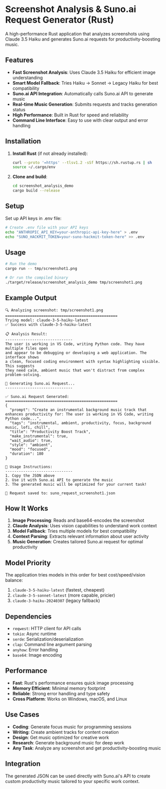 # Screenshot Analysis & Suno.ai Request Generator (Rust)

A high-performance Rust application that analyzes screenshots using Claude 3.5 Haiku and generates Suno.ai requests for productivity-boosting music.

## Features

- **Fast Screenshot Analysis**: Uses Claude 3.5 Haiku for efficient image understanding
- **Smart Model Fallback**: Tries Haiku → Sonnet → Legacy Haiku for best compatibility
- **Suno.ai API Integration**: Automatically calls Suno.ai API to generate music
- **Real-time Music Generation**: Submits requests and tracks generation status
- **High Performance**: Built in Rust for speed and reliability
- **Command Line Interface**: Easy to use with clear output and error handling

## Installation

1. **Install Rust** (if not already installed):
   ```bash
   curl --proto '=https' --tlsv1.2 -sSf https://sh.rustup.rs | sh
   source ~/.cargo/env
   ```

2. **Clone and build**:
   ```bash
   cd screenshot_analysis_demo
   cargo build --release
   ```

## Setup

Set up API keys in .env file:
```bash
# Create .env file with your API keys
echo "ANTHROPIC_API_KEY=your-anthropic-api-key-here" > .env
echo "SUNO_HACKMIT_TOKEN=your-suno-hackmit-token-here" >> .env
```

## Usage

```bash
# Run the demo
cargo run -- tmp/screenshot1.png

# Or run the compiled binary
./target/release/screenshot_analysis_demo tmp/screenshot1.png
```

## Example Output

```
🔍 Analyzing screenshot: tmp/screenshot1.png
==================================================
Trying model: claude-3-5-haiku-latest
✅ Success with claude-3-5-haiku-latest

📋 Analysis Result:
------------------------------
The user is working in VS Code, writing Python code. They have multiple files open 
and appear to be debugging or developing a web application. The interface shows 
a clean, focused coding environment with syntax highlighting visible. This suggests 
they need calm, ambient music that won't distract from complex problem-solving.

🎵 Generating Suno.ai Request...
------------------------------

✅ Suno.ai Request Generated:
==================================================
{
  "prompt": "Create an instrumental background music track that enhances productivity for: The user is working in VS Code, writing Python code...",
  "tags": "instrumental, ambient, productivity, focus, background music, lofi, chill",
  "title": "Productivity Boost Track",
  "make_instrumental": true,
  "wait_audio": true,
  "style": "ambient",
  "mood": "focused",
  "duration": 180
}

📝 Usage Instructions:
------------------------------
1. Copy the JSON above
2. Use it with Suno.ai API to generate the music
3. The generated music will be optimized for your current task!

💾 Request saved to: suno_request_screenshot1.json
```

## How It Works

1. **Image Processing**: Reads and base64-encodes the screenshot
2. **Claude Analysis**: Uses vision capabilities to understand work context
3. **Model Fallback**: Tries multiple models for best compatibility
4. **Context Parsing**: Extracts relevant information about user activity
5. **Music Generation**: Creates tailored Suno.ai request for optimal productivity

## Model Priority

The application tries models in this order for best cost/speed/vision balance:
1. `claude-3-5-haiku-latest` (fastest, cheapest)
2. `claude-3-5-sonnet-latest` (more capable, pricier)
3. `claude-3-haiku-20240307` (legacy fallback)

## Dependencies

- `reqwest`: HTTP client for API calls
- `tokio`: Async runtime
- `serde`: Serialization/deserialization
- `clap`: Command line argument parsing
- `anyhow`: Error handling
- `base64`: Image encoding

## Performance

- **Fast**: Rust's performance ensures quick image processing
- **Memory Efficient**: Minimal memory footprint
- **Reliable**: Strong error handling and type safety
- **Cross Platform**: Works on Windows, macOS, and Linux

## Use Cases

- **Coding**: Generate focus music for programming sessions
- **Writing**: Create ambient tracks for content creation
- **Design**: Get music optimized for creative work
- **Research**: Generate background music for deep work
- **Any Task**: Analyze any screenshot and get productivity-boosting music

## Integration

The generated JSON can be used directly with Suno.ai's API to create custom productivity music tailored to your specific work context.
